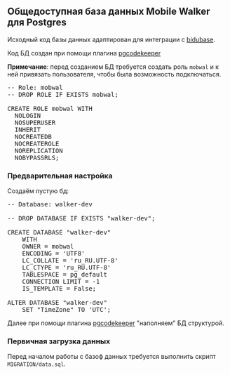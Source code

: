 ## Общедоступная база данных Mobile Walker для Postgres

Исходный код базы данных адаптирован для интеграции с [bidubase](https://github.com/akrasnov87/budibase).

Код БД создан при помощи плагина [pgcodekeeper](https://pgcodekeeper.org/)

__Примечание__: перед созданием БД требуется создать роль `mobwal` и к ней привязать пользователя, чтобы была возможность подключаться.

<pre>
-- Role: mobwal
-- DROP ROLE IF EXISTS mobwal;

CREATE ROLE mobwal WITH
  NOLOGIN
  NOSUPERUSER
  INHERIT
  NOCREATEDB
  NOCREATEROLE
  NOREPLICATION
  NOBYPASSRLS;
</pre>

### Предварительная настройка

Создаём пустую бд:

<pre>
-- Database: walker-dev

-- DROP DATABASE IF EXISTS "walker-dev";

CREATE DATABASE "walker-dev"
    WITH
    OWNER = mobwal
    ENCODING = 'UTF8'
    LC_COLLATE = 'ru_RU.UTF-8'
    LC_CTYPE = 'ru_RU.UTF-8'
    TABLESPACE = pg_default
    CONNECTION LIMIT = -1
    IS_TEMPLATE = False;

ALTER DATABASE "walker-dev"
    SET "TimeZone" TO 'UTC';
</pre>

Далее при помощи плагина [pgcodekeeper](https://pgcodekeeper.org/) "наполняем" БД структурой. 

### Первичная загрузка данных

Перед началом работы с базоф данных требуется выполнить скрипт `MIGRATION/data.sql`.